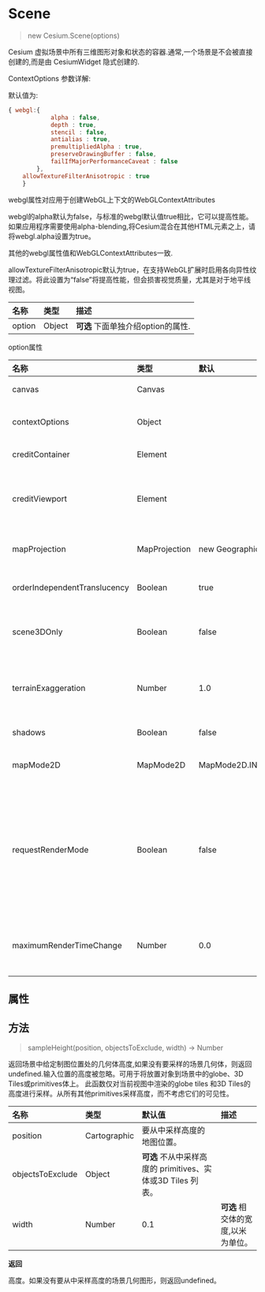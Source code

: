 # Scene

> new Cesium.Scene(options)

Cesium 虚拟场景中所有三维图形对象和状态的容器.通常,一个场景是不会被直接创建的,而是由 CesiumWidget 隐式创建的.

ContextOptions 参数详解:

默认值为:

```javaScript
{ webgl:{
            alpha : false,
            depth : true,
            stencil : false,
            antialias : true,
            premultipliedAlpha : true,
            preserveDrawingBuffer : false,
            failIfMajorPerformanceCaveat : false
        },
    allowTextureFilterAnisotropic : true
    }
```

webgl属性对应用于创建WebGL上下文的WebGLContextAttributes

webgl的alpha默认为false，与标准的webgl默认值true相比，它可以提高性能。如果应用程序需要使用alpha-blending,将Cesium混合在其他HTML元素之上，请将webgl.alpha设置为true。

其他的webgl属性值和WebGLContextAttributes一致.

allowTextureFilterAnisotropic默认为true，在支持WebGL扩展时启用各向异性纹理过滤。将此设置为“false”将提高性能，但会损害视觉质量，尤其是对于地平线视图。


名称|类型|描述
:-|:-|:-
option | Object | **可选** 下面单独介绍option的属性.

option属性

名称|类型|默认|描述
:-|:-|:-|:-
canvas | Canvas | |场景创建在html的canvas元素上.
contextOptions|Object||**可选** webGl的上下文属性值设置.详情见上面的描述.
creditContainer|Element||**可选** 显示信任网站名称的HTML元素。
creditViewport|Element||**可选** 显示信任网站名称弹出窗口的HTML元素。如果未指定，则视区将作为画布的同级添加。
mapProjection|MapProjection|new GeographicProjection()|**可选** 要在二维和哥伦布视图模式中使用的地图投影。
orderIndependentTranslucency|Boolean|true|**可选** 如果为true，并且配置支持它，则使用与顺序无关的半透明.
scene3DOnly|Boolean|false|**可选** 如果为真，则优化3D模式的内存使用和性能，但禁用使用二维或哥伦布视图的功能。
terrainExaggeration|Number|1.0|**可选**用于放大地形的标量。请注意，地形放大不会修改任何其primitive，因为它们是相对于椭球体定位的。
shadows|Boolean|false|**可选**确定阴影是否由太阳投射。
mapMode2D|MapMode2D|MapMode2D.INFINITE_SCROLL|**可选**确定二维地图是可旋转的还是可以沿水平方向无限滚动。
requestRenderMode|Boolean|false|**可选**如果为“true”，则仅在场景中的发生变化,决定需要时才会渲染帧。这会提升系统性能,但是在这个模式下,必须明确使用Scene#requestRender来渲染新帧.在许多情况下，必须在对API其他部分中的场景进行更改之后。
maximumRenderTimeChange|Number|0.0|如果requestRenderMode为true,那么该值是限定最多改变多少次,就必须进行渲染.


## 属性


## 方法

> sampleHeight(position, objectsToExclude, width) → Number

返回场景中给定制图位置处的几何体高度,如果没有要采样的场景几何体，则返回undefined.输入位置的高度被忽略。可用于将放置对象到场景中的globe、3D Tiles或primitives体上。
此函数仅对当前视图中渲染的globe tiles 和3D Tiles的高度进行采样。从所有其他primitives采样高度，而不考虑它们的可见性。

名称|类型|默认值|描述
:-|:-|:-|:-
position | Cartographic |要从中采样高度的地图位置。
objectsToExclude | Object | **可选** 不从中采样高度的 primitives、实体或3D Tiles 列表。
width|Number|0.1|**可选** 相交体的宽度,以米为单位。

**返回**

高度。如果没有要从中采样高度的场景几何图形，则返回undefined。

